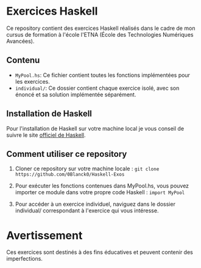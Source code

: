 # Exercices Haskell

Ce repository contient des exercices Haskell réalisés dans le cadre de mon cursus de formation à l'école l'ETNA (École des Technologies Numériques Avancées).

## Contenu

- `MyPool.hs`: Ce fichier contient toutes les fonctions implémentées pour les exercices.
- `individual/`: Ce dossier contient chaque exercice isolé, avec son énoncé et sa solution implémentée séparément.

## Installation de Haskell

Pour l'installation de Haskell sur votre machine local je vous conseil de suivre le site [officiel de Haskell](https://www.haskell.org/).

## Comment utiliser ce repository

1. Cloner ce repository sur votre machine locale :
    `git clone https://github.com/0Blanck0/Haskell-Exos`

2. Pour exécuter les fonctions contenues dans MyPool.hs, vous pouvez importer ce module dans votre propre code Haskell :
    `import MyPool`

3. Pour accéder à un exercice individuel, naviguez dans le dossier individual/ correspondant à l'exercice qui vous intéresse.

# Avertissement

Ces exercices sont destinés à des fins éducatives et peuvent contenir des imperfections.
